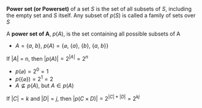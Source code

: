 **Power set (or Powerset)** of a set $S$ is the set of all subsets of $S$, including the empty set and $S$ itself. Any subset of $p(S)$ is called a family of sets over $S$


A **power set of A**, $p(A)$, is the set containing all possible subsets of A
* $A = \{a,\ b\},\ p(A) = \{\varnothing,\ \{a\},\ \{b\},\ \{a,\ b\}\}$

If $|A|$ = n, then $|p(A)| = 2^{|A|} = 2^n$

* $p(\varnothing) = 2^0 = 1$
* $p(\{\varnothing\}) = 2^1 = 2$
* $A \not\subseteq p(A)$, but $A \in p(A)$

If $|C| = k$ and $|D| = j$, then $|p(C \times D)| = 2^{|C|*|D|} = 2^{kj}$